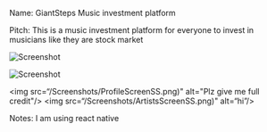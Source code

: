 Name: GiantSteps Music investment platform

Pitch: This is a music investment platform for everyone to invest in musicians like they are stock market

![Screenshot](ArtistsScreenSS.png)

![Screenshot](ProfileScreenSS.png)

<img src=“/Screenshots/ProfileScreenSS.png)" alt="Plz give me full credit"/>
<img src=“/Screenshots/ArtistsScreenSS.png)" alt=“hi”/>

Notes: I am using react native